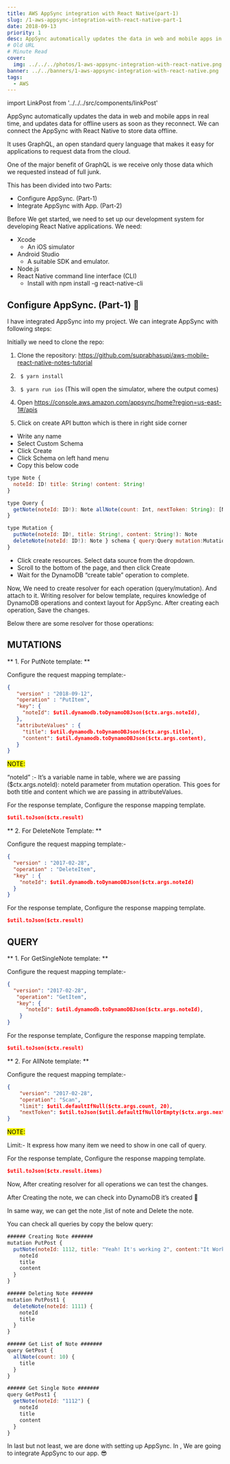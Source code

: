 ```yaml
---
title: AWS AppSync integration with React Native(part-1)
slug: /1-aws-appsync-integration-with-react-native-part-1
date: 2018-09-13
priority: 1
desc: AppSync automatically updates the data in web and mobile apps in real time.
# Old URL
# Minute Read
cover:
  img: ../../../photos/1-aws-appsync-integration-with-react-native.png
banner: ../../banners/1-aws-appsync-integration-with-react-native.png
tags:
  - AWS
---
```


import LinkPost from '../../../src/components/linkPost'

<p><span class='first-letter'>A</span>ppSync automatically updates the data in web and mobile apps in real time, and updates data for offline users as soon as they reconnect. We can connect the AppSync with React Native to store data offline.</p>

It uses GraphQL, an open standard query language that makes it easy for applications to request data from the cloud.

One of the major benefit of GraphQL is we receive only those data which we requested instead of full junk.

This has been divided into two Parts:

- Configure AppSync. (Part-1)
- Integrate AppSync with App. (Part-2)

Before We get started, we need to set up our development system for developing React Native applications. We need:

- Xcode
  - An iOS simulator
- Android Studio
  - A suitable SDK and emulator.
- Node.js
- React Native command line interface (CLI)
  - Install with npm install -g react-native-cli

## Configure AppSync. (Part-1) 🔗

I have integrated AppSync into my project. We can integrate AppSync with following steps:

Initially we need to clone the repo:

1.    Clone the repository: https://github.com/suprabhasupi/aws-mobile-react-native-notes-tutorial

2.    ` $ yarn install`

3.    ` $ yarn run ios` (This will open the simulator, where the output comes)

4. Open https://console.aws.amazon.com/appsync/home?region=us-east-1#/apis
5. Click on create API button which is there in right side corner
  - Write any name
  - Select Custom Schema
  - Click Create
  - Click Schema on left hand menu
  - Copy this below code

```js
type Note {
  noteId: ID! title: String! content: String!
}

type Query {
  getNote(noteId: ID!): Note allNote(count: Int, nextToken: String): [Note]
}

type Mutation {
  putNote(noteId: ID!, title: String!, content: String!): Note
  deleteNote(noteId: ID!): Note } schema { query:Query mutation:Mutation
}
```

- Click create resources. Select data source from the dropdown.
- Scroll to the bottom of the page, and then click Create
- Wait for the DynamoDB “create table” operation to complete.
    
Now, We need to create resolver for each operation (query/mutation). And attach to it. Writing resolver for below template, requires knowledge of DynamoDB operations and context layout for AppSync. After creating each operation, Save the changes.

Below there are some resolver for those operations:

## MUTATIONS

** 1. For PutNote template: **
  
  Configure the request mapping template:-


  ```json
  {
     "version" : "2018-09-12",
     "operation" : "PutItem",
     "key": {
       "noteId": $util.dynamodb.toDynamoDBJson($ctx.args.noteId),
     },
     "attributeValues" : {
       "title": $util.dynamodb.toDynamoDBJson($ctx.args.title),
       "content": $util.dynamodb.toDynamoDBJson($ctx.args.content),
     }
  }
```


<mark>NOTE:</mark>

“noteId” :- It’s a variable name in table, where we are passing ($ctx.args.noteId): noteId parameter from mutation operation. This goes for both title and content which we are passing in attributeValues.

For the response template, Configure the response mapping template.


```json
$util.toJson($ctx.result)
```

** 2. For DeleteNote Template: **

  Configure the request mapping template:-


```json
{
  "version" : "2017-02-28",
  "operation" : "DeleteItem",
  "key" : {
    "noteId": $util.dynamodb.toDynamoDBJson($ctx.args.noteId)
  }
}
```

For the response template, Configure the response mapping template.


```json
$util.toJson($ctx.result)
```

## QUERY

** 1. For GetSingleNote template: **
  
  Configure the request mapping template:-

```json
{
  "version": "2017-02-28",
   "operation": "GetItem",
   "key": {
      "noteId": $util.dynamodb.toDynamoDBJson($ctx.args.noteId),
    }
}
```


For the response template, Configure the response mapping template.

```json
$util.toJson($ctx.result)
```


** 2. For AllNote template: **

  Configure the request mapping template:-

```json
{
    "version": "2017-02-28",
    "operation": "Scan",
    "limit": $util.defaultIfNull($ctx.args.count, 20),
    "nextToken": $util.toJson($util.defaultIfNullOrEmpty($ctx.args.nextToken, null))
}
```


<mark>NOTE:</mark>

Limit:- It express how many item we need to show in one call of query.

For the response template, Configure the response mapping template.

```json
$util.toJson($ctx.result.items)
```


Now, After creating resolver for all operations we can test the changes.

After Creating the note, we can check into DynamoDB it’s created 🙂

In same way, we can get the note ,list of note and Delete the note.

You can check all queries by copy the below query:

```js
###### Creating Note #######
mutation PutPost {
  putNote(noteId: 1112, title: "Yeah! It's working 2", content:"It Worked 2") {
    noteId
    title
    content
  }
}

###### Deleting Note #######
mutation PutPost1 {
  deleteNote(noteId: 1111) {
    noteId
    title
  }
}

###### Get List of Note #######
query GetPost {
  allNote(count: 10) {
    title
  }
}

###### Get Single Note #######
query GetPost1 {
  getNote(noteId: "1112") {
    noteId
    title
    content
  }
}
```

In last but not least, we are done with setting up AppSync. In <LinkPost href='/2-aws-appsync-integration-with-react-native-part-2' name='Part 2' />, We are going to integrate AppSync to our app. 😎




